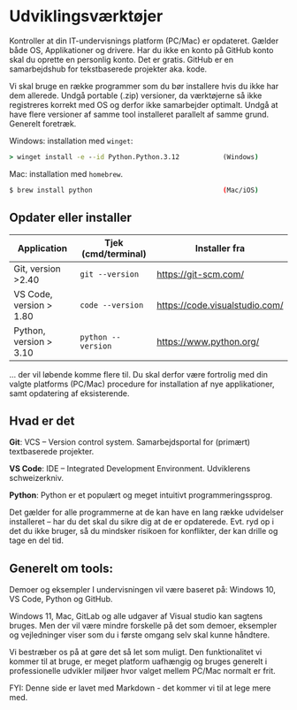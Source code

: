 # Udviklingsværktøjer

Kontroller at din IT-undervisnings platform (PC/Mac) er opdateret. Gælder både OS, Applikationer og drivere.
Har du ikke en konto på GitHub konto skal du oprette en personlig konto. Det er gratis. GitHub er en samarbejdshub for tekstbaserede projekter aka. kode.

Vi skal bruge en række programmer som du bør installere hvis du ikke har dem allerede. Undgå portable (.zip) versioner, da værktøjerne så ikke registreres korrekt med OS og derfor ikke samarbejder optimalt. Undgå at have flere versioner af samme tool installeret parallelt af samme grund. Generelt foretræk.

Windows: installation med `winget`:

```cmd
> winget install -e --id Python.Python.3.12           (Windows)
```

Mac: installation med `homebrew`.

```sh
$ brew install python                                 (Mac/iOS)
```

## Opdater eller installer

| Application             | Tjek (cmd/terminal) | Installer fra                  |
| ----------------------- | ------------------- | ------------------------------ |
| Git, version >2.40      | `git --version`     | https://git-scm.com/           |
| VS Code, version > 1.80 | `code --version`    | https://code.visualstudio.com/ |
| Python, version > 3.10  | `python --version`  | https://www.python.org/        |

… der vil løbende komme flere til. Du skal derfor være fortrolig med din valgte platforms (PC/Mac) procedure for installation af nye applikationer, samt opdatering af eksisterende.

## Hvad er det

**Git**: VCS – Version control system. Samarbejdsportal for (primært) textbaserede projekter.

**VS Code**: IDE – Integrated Development Environment. Udviklerens schweizerkniv.

**Python**: Python er et populært og meget intuitivt programmeringssprog.

Det gælder for alle programmerne at de kan have en lang række udvidelser installeret – har du det skal du sikre dig at de er opdaterede. Evt. ryd op i det du ikke bruger, så du mindsker risikoen for konflikter, der kan drille og tage en del tid.

## Generelt om tools:
Demoer og eksempler I undervisningen vil være baseret på: Windows 10, VS Code, Python og GitHub.

Windows 11, Mac, GitLab og alle udgaver af Visual studio kan sagtens bruges. Men der vil være mindre forskelle på det som demoer, eksempler og vejledninger viser som du i første omgang selv skal kunne håndtere.

Vi bestræber os på at gøre det så let som muligt. Den funktionalitet vi kommer til at bruge, er meget platform uafhængig og bruges generelt i professionelle udvikler miljøer hvor valget mellem PC/Mac normalt er frit.

FYI: Denne side er lavet med Markdown - det kommer vi til at lege mere med.
